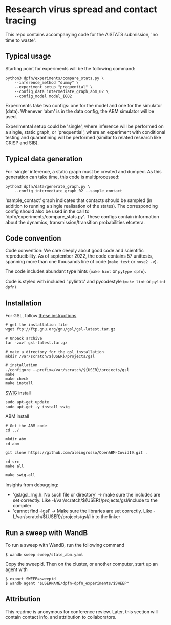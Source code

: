# Research virus spread and contact tracing

This repo contains accompanying code for the AISTATS submission, 'no time to waste'.

## Typical usage

Starting point for experiments will be the following command:

```
python3 dpfn/experiments/compare_stats.py \
    --inference_method "dummy" \
    --experiment_setup "prequential" \
    --config_data intermediate_graph_abm_02 \
    --config_model model_IG02
```

Experiments take two configs: one for the model and one for the simulator (data).
Whenever 'abm' is in the data config, the ABM simulator will be used.

Experimental setup could be 'single', where inference will be performed on a single, static graph, or 'prequential',
where an experiment with conditional testing and quarantining will be performed (similar to related research like CRISP and SIB).

## Typical data generation
For 'single' inference, a static graph must be created and dumped. As this generation can take time, this code is
multiprocessed:

```
python3 dpfn/data/generate_graph.py \
    --config intermediate_graph_02 --sample_contact
```

'sample_contact' graph indicates that contacts should be sampled (in addition to running a single realisation of the states).
The corresponding config should also be used in the call to 'dpfn/experiments/compare_stats.py'. These configs contain
information about the dynamics, transmission/transition probabilities etcetera.

## Code convention

Code convention: We care deeply about good code and scientific reproducibility. As of september 2022, the code contains
57 unittests, spanning more than one thousands line of code (`make test` or `nose2 -v`).

The code includes abundant type hints (`make hint` or `pytype dpfn`).

Code is styled with included '.pylintrc' and pycodestyle (`make lint` or `pylint dpfn`)

## Installation

For GSL, follow [these instructions](https://coral.ise.lehigh.edu/jild13/2016/07/11/hello/)

```
# get the installation file
wget ftp://ftp.gnu.org/gnu/gsl/gsl-latest.tar.gz

# Unpack archive
tar -zxvf gsl-latest.tar.gz

# make a directory for the gsl installation
mkdir /var/scratch/${USER}/projects/gsl

# installation
./configure --prefix=/var/scratch/${USER}/projects/gsl
make
make check
make install
```

[SWIG](https://www.swig.org/) install
```
sudo apt-get update
sudo apt-get -y install swig
```

ABM install
```
# Get the ABM code
cd ../

mkdir abm
cd abm

git clone https://github.com/aleingrosso/OpenABM-Covid19.git .

cd src
make all

make swig-all
```

Insights from debugging:
  * 'gsl/gsl_rng.h: No such file or directory' -> make sure the includes are set correctly. Like -I/var/scratch/${USER}/projects/gsl/include to the compiler
  * 'cannot find -lgsl' -> Make sure the libraries are set correctly. Like -L/var/scratch/${USER}/projects/gsl/lib to the linker

## Run a sweep with WandB
To run a sweep with WandB, run the following command

`$ wandb sweep sweep/stale_abm.yaml`

Copy the sweepid. Then on the cluster, or another computer, start up an agent with

```
$ export SWEEP=sweepid
$ wandb agent "$USERNAME/dpfn-dpfn_experiments/$SWEEP"
```

## Attribution

This readme is anonymous for conference review. Later, this section will contain contact info, and attribution to collaborators.